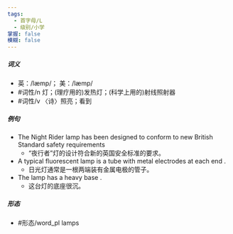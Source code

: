 ```yaml
---
tags:
  - 首字母/L
  - 级别/小学
掌握: false
模糊: false
---
```

##### 词义
- 英：/læmp/； 美：/læmp/
- #词性/n  灯；(理疗用的)发热灯；(科学上用的)射线照射器
- #词性/v  〈诗〉照亮；看到
##### 例句
- The Night Rider lamp has been designed to conform to new British Standard safety requirements
	- “夜行者”灯的设计符合新的英国安全标准的要求。
- A typical fluorescent lamp is a tube with metal electrodes at each end .
	- 日光灯通常是一根两端装有金属电极的管子。
- The lamp has a heavy base .
	- 这台灯的底座很沉。
##### 形态
- #形态/word_pl lamps
